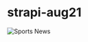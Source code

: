 # strapi-aug21

![Sports News](https://cleanshot-cloud-fra.s3.eu-central-1.amazonaws.com/media/7302/n9VU6SJ5ZTuVUD5QVaOVQbjSPQt0CYmdCjn6Ybg5.jpeg?X-Amz-Content-Sha256=UNSIGNED-PAYLOAD&X-Amz-Security-Token=IQoJb3JpZ2luX2VjEMr%2F%2F%2F%2F%2F%2F%2F%2F%2F%2FwEaDGV1LWNlbnRyYWwtMSJHMEUCIQDcdClofxTTI505CVmyQz%2F59gfGWqpPsCIEkzMdkNxYxQIgZkEllZxKg9yqHuNieO3qHAVLITY3p2ZOUrQNN35Q0DwqqAII8%2F%2F%2F%2F%2F%2F%2F%2F%2F%2F%2FARAAGgw5MTk1MTQ0OTE2NzQiDCAwYwrrnOlAPnlHtir8Ab0MifXoon0tRJxcBRMIJJiKNsMs0U6%2FqaxIde3a6p%2FrF37cwguEJRwvkVPBDN%2FdTy8M6Dbvp0nDfMdSLswIsUc%2F%2BSJKDztbg1g%2FkCKc2yHcqs7QKPaso7ENj6WncSs%2BSv1%2BNIOgYfcslZKMHznHLSSG8DGw6MFHj8uh0Pv2LunPGEChNp734DOVRG3L%2B%2FkPDbdjNKmf9YYxv8rT1jKJC7AcYK5gjWSXQEcsyEj3N4j%2FbDIMe%2BYz3luZpT9sqoPaHl7TnZuKtyvZKeuWVOdLQ%2BYWKyW02jGOpD7dce1MY%2FfG98B4l1kyzqr2wIJ3uvwtjc8FdMochqoLph7vLzCwl4qJBjqaAVYbhZa7IYsq3%2BhoVI%2Ffs7FGrc%2F%2FjlsWpL8e8elDZjvCeUBXiAcax%2FF4agQkj3e019%2FxEm8UKZaY0QhUkd%2BYyQ8qXQtWJEpH1BT8E4RGYGvVeVs%2FJmZNAS9FiW8nYSjckUvvEbO1ccKXRVRU9AUtWj9vWACEdMQQ1B2SxoHJLpErmqwxc8Zm3uXItXBqdee5hSDstzOKL6lx9WU%3D&X-Amz-Algorithm=AWS4-HMAC-SHA256&X-Amz-Credential=ASIA5MF2VVMNKQT2DQFX%2F20210822%2Feu-central-1%2Fs3%2Faws4_request&X-Amz-Date=20210822T191405Z&X-Amz-SignedHeaders=host&X-Amz-Expires=300&X-Amz-Signature=a39ae4a6dfae49f25a938c1026d28cc2127d51b7f9d80339dc22a4ef467031e0)
